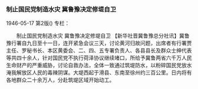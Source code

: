 ### 制止国民党制造水灾  冀鲁豫决定修堤自卫

1946-05-17
第2版()
专栏：

　　制止国民党制造水灾
    冀鲁豫决定修堤自卫
    【新华社晋冀鲁豫总分社讯】冀鲁豫行署自九日至十一日，连开紧急会议三天，讨论黄河归故问题，出席者有行署贾主任、罗秘书长、本区黄委会、二、四、五专署负责人、各县县长及群众士绅代表等共四十余人，针对国民党不执行荷泽协议继续堵口，所给予冀鲁两省六千万人民生命财产的严重威胁，讨论自救办法，全体一致通过筑堤防水，以粉碎国民党放水淹我解放区人民的毒辣阴谋。大堤西起于滑县、东南至徐州约三百公里。日内将有各地群众二十余万人，分赴筑堤区域开始动工。
